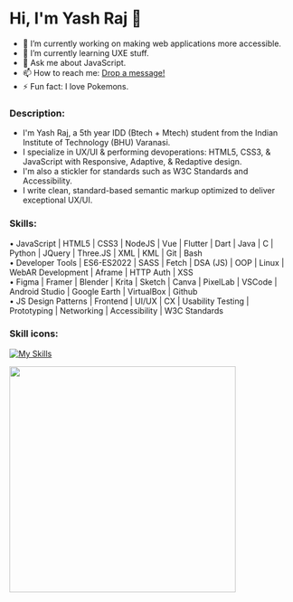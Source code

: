 # Hi, I'm Yash Raj 👋

- 🔭 I’m currently working on making web applications more accessible.
- 🌱 I’m currently learning UXE stuff.
- 💬 Ask me about JavaScript.
- 📫 How to reach me: [Drop a message!](https://www.linkedin.com/in/yash-raj-bharti-5693b6183/)
- ⚡ Fun fact: I love Pokemons.

### Description:
* I'm Yash Raj, a 5th year IDD (Btech + Mtech) student from the Indian Institute of Technology (BHU) Varanasi. 
* I specialize in UX/UI & performing devoperations: HTML5, CSS3, & JavaScript with Responsive, Adaptive, & Redaptive design. 
* I'm also a stickler for standards such as W3C Standards and Accessibility.
* I write clean, standard-based semantic markup optimized to deliver exceptional UX/UI.
  
### Skills:     
• JavaScript | HTML5 | CSS3 | NodeJS | Vue | Flutter | Dart | Java | C | Python | JQuery | Three.JS | XML | KML | Git | Bash   
• Developer Tools | ES6-ES2022 | SASS | Fetch | DSA (JS) | OOP | Linux | WebAR Development | Aframe | HTTP Auth | XSS   
• Figma | Framer | Blender | Krita | Sketch | Canva | PixelLab | VSCode | Android Studio | Google Earth | VirtualBox | Github   
• JS Design Patterns | Frontend | UI/UX | CX | Usability Testing | Prototyping | Networking | Accessibility | W3C Standards   

### Skill icons:
[![My Skills](https://skillicons.dev/icons?i=js,html,css,nodejs,vue,flutter,dart,svelte,java,c,python,jquery,threejs,git,bash,sass,linux,figma,blender,vscode,androidstudio,github)](https://skillicons.dev)

  
<img src="https://github-readme-stats.vercel.app/api?username=yashrajbharti&show_icons=true&theme=dark" width="400">

